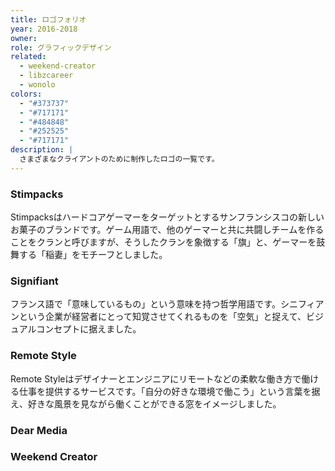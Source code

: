 ```yaml
---
title: ロゴフォリオ
year: 2016-2018
owner:
role: グラフィックデザイン
related:
  - weekend-creator
  - libzcareer
  - wonolo
colors:
  - "#373737"
  - "#717171"
  - "#484848"
  - "#252525"
  - "#717171"
description: |
  さまざまなクライアントのために制作したロゴの一覧です。
---
```


<work-media name="stimpacks.png" alt="Stimpacksロゴ" />

### Stimpacks

Stimpacksはハードコアゲーマーをターゲットとするサンフランシスコの新しいお菓子のブランドです。ゲーム用語で、他のゲーマーと共に共闘しチームを作ることをクランと呼びますが、そうしたクランを象徴する「旗」と、ゲーマーを鼓舞する「稲妻」をモチーフとしました。

<work-media name="signifiant.png" alt="Signifiant" />

### Signifiant

フランス語で「意味しているもの」という意味を持つ哲学用語です。シニフィアンという企業が経営者にとって知覚させてくれるものを「空気」と捉えて、ビジュアルコンセプトに据えました。

<work-media name="remotestyle.png" alt="Remote Styleロゴ" />

### Remote Style

Remote Styleはデザイナーとエンジニアにリモートなどの柔軟な働き方で働ける仕事を提供するサービスです。「自分の好きな環境で働こう」という言葉を据え、好きな風景を見ながら働くことができる窓をイメージしました。

<work-media name="dearmedia.png" alt="Dear Mediaロゴ" />

### Dear Media

<work-media name="weekend.png" alt="週末クリエイターロゴ" />

### Weekend Creator
